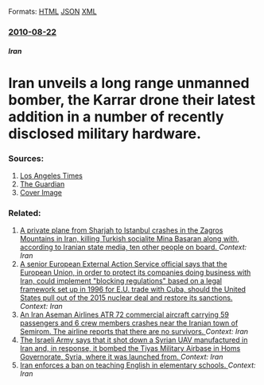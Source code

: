 
Formats: [HTML](/news/2010/08/22/iran-unveils-a-long-range-unmanned-bomber-the-karrar-drone-their-latest-addition-in-a-number-of-recently-disclosed-military-hardware.html)  [JSON](/news/2010/08/22/iran-unveils-a-long-range-unmanned-bomber-the-karrar-drone-their-latest-addition-in-a-number-of-recently-disclosed-military-hardware.json)  [XML](/news/2010/08/22/iran-unveils-a-long-range-unmanned-bomber-the-karrar-drone-their-latest-addition-in-a-number-of-recently-disclosed-military-hardware.xml)  

### [2010-08-22](/news/2010/08/22/index.md)

##### Iran
# Iran unveils a long range unmanned bomber, the Karrar drone their latest addition in a number of recently disclosed military hardware. 




### Sources:

1. [Los Angeles Times](http://www.latimes.com/news/nationworld/world/la-fg-0823-iran-drone-20100823,0,3576835.story)
2. [The Guardian](http://www.guardian.co.uk/world/2010/aug/22/mahmoud-ahmadinejad-iran-bomber-drone)
2. [Cover Image](http://latimesblogs.latimes.com/fb.jpg)

### Related:

1. [A private plane from Sharjah to Istanbul crashes in the Zagros Mountains in Iran, killing Turkish socialite Mina Basaran along with, according to Iranian state media, ten other people on board. ](/news/2018/03/11/a-private-plane-from-sharjah-to-istanbul-crashes-in-the-zagros-mountains-in-iran-killing-turkish-socialite-mina-baaaran-along-with-accord.md) _Context: Iran_
2. [A senior European External Action Service official says that the European Union, in order to protect its companies doing business with Iran, could implement "blocking regulations" based on a legal framework set up in 1996 for E.U. trade with Cuba, should the United States pull out of the 2015 nuclear deal and restore its sanctions. ](/news/2018/02/8/a-senior-european-external-action-service-official-says-that-the-european-union-in-order-to-protect-its-companies-doing-business-with-iran.md) _Context: Iran_
3. [An Iran Aseman Airlines ATR 72 commercial aircraft carrying 59 passengers and 6 crew members crashes near the Iranian town of Semirom. The airline reports that there are no survivors. ](/news/2018/02/18/an-iran-aseman-airlines-atr-72-commercial-aircraft-carrying-59-passengers-and-6-crew-members-crashes-near-the-iranian-town-of-semirom-the-a.md) _Context: Iran_
4. [The Israeli Army says that it shot down a Syrian UAV manufactured in Iran and, in response, it bombed the Tiyas Military Airbase in Homs Governorate, Syria, where it was launched from. ](/news/2018/02/10/the-israeli-army-says-that-it-shot-down-a-syrian-uav-manufactured-in-iran-and-in-response-it-bombed-the-tiyas-military-airbase-in-homs-gov.md) _Context: Iran_
5. [Iran enforces a ban on teaching English in elementary schools. ](/news/2018/01/7/iran-enforces-a-ban-on-teaching-english-in-elementary-schools.md) _Context: Iran_

